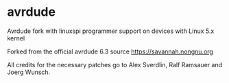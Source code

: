 # avrdude
Avrdude fork with linuxspi programmer support on devices with Linux 5.x kernel

Forked from the official avrdude 6.3 source https://savannah.nongnu.org

All credits for the necessary patches go to Alex Sverdlin, Ralf Ramsauer and Joerg Wunsch.

